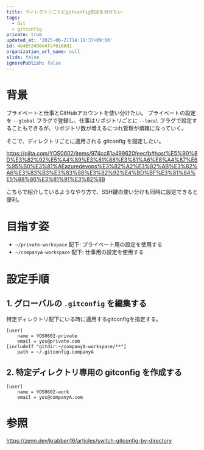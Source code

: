 ```yaml
---
title: ディレクトリごとにgitconfig設定を分けたい
tags:
  - Git
  - gitconfig
private: true
updated_at: '2025-06-21T14:19:37+09:00'
id: 4e4852498e4fa76168d1
organization_url_name: null
slide: false
ignorePublish: false
---
```


# 背景

プライベートと仕事とGitHubアカウントを使い分けたい。
プライベートの設定を `--global` フラグで登録し、仕事はリポジトリごとに `--local` フラグで設定することもできるが、リポジトリ数が増えるにつれ管理が煩雑になっていく。

そこで、ディレクトリごとに適用される gitconfig を固定したい。

https://qiita.com/YOS0602/items/974cc61a499620feecfb#host%E5%90%8D%E3%82%92%E5%A4%89%E3%81%88%E3%81%A6%E8%A4%87%E6%95%B0%E3%81%AEazuredevops%E3%82%A2%E3%82%AB%E3%82%A6%E3%83%B3%E3%83%88%E3%82%92%E4%BD%BF%E3%81%84%E5%88%86%E3%81%91%E3%82%8B

こちらで紹介しているようなやり方で、SSH鍵の使い分けも同時に設定できると便利。

# 目指す姿

- `~/private-workspace` 配下: プライベート用の設定を使用する
- `~/companyA-workspace` 配下: 仕事用の設定を使用する

# 設定手順

## 1. グローバルの `.gitconfig` を編集する

特定ディレクトリ配下にいる時に適用するgitconfigを指定する。

```~/.gitconfig
[user]
    name = YOS0602-private
    email = yos@private.com
[includeIf "gitdir:~/companyA-workspace/**"]
    path = ~/.gitconfig.companyA
```

## 2. 特定ディレクトリ専用の gitconfig を作成する

```~/.gitconfig.companyA
[user]
    name = YOS0602-work
    email = yos@companyA.com
```

# 参照

https://zenn.dev/krabben16/articles/switch-gitconfig-by-directory
